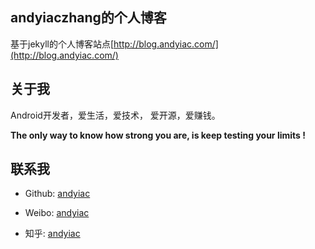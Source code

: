 ## andyiaczhang的个人博客

基于jekyll的个人博客站点[http://blog.andyiac.com/](http://blog.andyiac.com/)

## 关于我

Android开发者，爱生活，爱技术， 爱开源，爱赚钱。

 **The only way to know how strong you are, is keep testing your limits !**

## 联系我

* Github: [andyiac](https://github.com/andyiac)

* Weibo: [andyiac](http://weibo.com/andyiac)

* 知乎: [andyiac](http://www.zhihu.com/people/andyiac)
